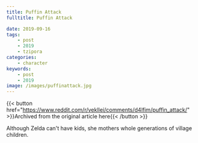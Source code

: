 ```yaml
---
title: Puffin Attack
fulltitle: Puffin Attack

date: 2019-09-16
tags:
    - post
    - 2019
    - tzipora
categories:
    - character
keywords:
    - post
    - 2019
image: /images/puffinattack.jpg
---
```

{{< button href="https://www.reddit.com/r/vekllei/comments/d4lfim/puffin_attack/" >}}Archived from the original article here{{< /button >}}

Although Zelda can't have kids, she mothers whole generations of village children.
